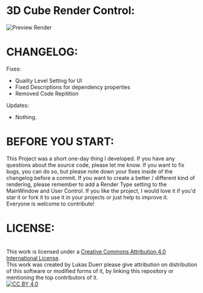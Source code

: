 
3D Cube Render Control:
==================================================
![**Preview Render**](https://i.imgur.com/H5DoGPU.gif)

CHANGELOG:
==================================================
Fixes:
- Quality Level Setting for UI
- Fixed Descriptions for dependency properties
- Removed Code Repitition

Updates:
- Nothing.

BEFORE YOU START:
==================================================
This Project was a short one-day thing I developed. If you have any questions about the source code, please let me know.
If you want to fix bugs, you can do so, but please note down your fixes inside of the changelog before a commit. If you want to create a better / different kind of rendering, please remember to add a Render Type setting to the MainWindow and User Control.
If you like the project, I would love it if you'd star it or fork it to use it in your projects or just help to improve it.
<br/> Everyone is welcome to contribute!

LICENSE: 
==================================================
<br/>This work is licensed under a <a rel="license" href="http://creativecommons.org/licenses/by/4.0/">Creative Commons Attribution 4.0 International License</a>.
<br/>This work was created by Lukas Duerr please give attribution on distribution of this software or modified forms of it, by linking this repository or mentioning the top contributors of it.
<br/>
[![CC BY 4.0][cc-by-shield]][cc-by]

[cc-by]: http://creativecommons.org/licenses/by/4.0/
[cc-by-image]: https://i.creativecommons.org/l/by/4.0/88x31.png
[cc-by-shield]: https://img.shields.io/badge/License-CC%20BY%204.0-lightgrey.svg

